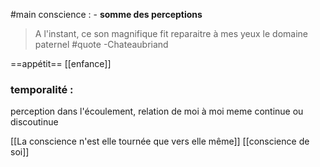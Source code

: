 #main
conscience :  - **somme des perceptions** 

>A l'instant, ce son magnifique fit reparaitre à mes yeux le domaine paternel #quote
-Chateaubriand

==appétit==
[[enfance]]

### temporalité : 
perception dans l'écoulement, relation de moi à moi meme continue ou discoutinue

[[La conscience n'est elle tournée que vers elle même]]
[[conscience de soi]]